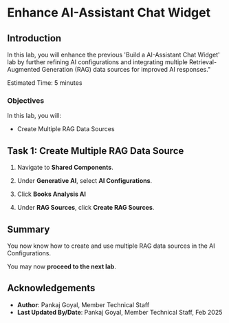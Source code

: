 # Enhance AI-Assistant Chat Widget

## Introduction

In this lab, you will enhance the previous 'Build a AI-Assistant Chat Widget' lab by further refining AI configurations and integrating multiple Retrieval-Augmented Generation (RAG) data sources for improved AI responses."

Estimated Time: 5 minutes

### Objectives

In this lab, you will:

- Create Multiple RAG Data Sources

## Task 1: Create Multiple RAG Data Source

1. Navigate to **Shared Components**.

2. Under **Generative AI**, select **AI Configurations**.

3. Click **Books Analysis AI**

4. Under **RAG Sources**, click **Create RAG Sources**.

## Summary

You now know how to create and use multiple RAG data sources in the AI Configurations.

You may now **proceed to the next lab**.

## Acknowledgements

- **Author**: Pankaj Goyal, Member Technical Staff
- **Last Updated By/Date**: Pankaj Goyal, Member Technical Staff, Feb 2025